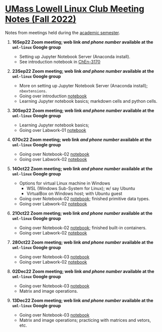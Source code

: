 # [UMass Lowell Linux Club Meeting Notes (Fall 2022)](https://www.uml.edu/myuml/submissions/2022/2022-09-05-14-44-56-fall-2022-uml-linux-club-meetings.aspx)
Notes from meetings held during the [academic semester](https://www.uml.edu/myuml/submissions/2022/2022-09-05-14-44-56-fall-2022-uml-linux-club-meetings.aspx).

  1. **16Sep22 Zoom meeting; web link *and phone number* available at the `uml-linux` Google group**
     + Setting up Jupyter Notebook Server (Anaconda install).
     + See introduction notebook in [ChEn-3170](https://github.com/dpploy/chen-3170)

  1. **23Sep22 Zoom meeting; web link *and phone number* available at the `uml-linux` Google group**
     + More on setting up Jupyter Notebook Server (Anaconda install); `nbextensions`.
     + Going over introduction [notebook](https://nbviewer.org/github/dpploy/chen-3170/blob/master/notebooks/01-introduction.ipynb)
     + Learning Jupyter notebook basics; markdown cells and python cells.
  
  1. **30Sep22 Zoom meeting; web link *and phone number* available at the `uml-linux` Google group**
     + Learning Jupyter notebook basics;
     + Going over Labwork-01 [notebook](https://nbviewer.org/github/dpploy/chen-3170/blob/master/notebooks/labwork-01.ipynb)

  1. **07Oc22 Zoom meeting; web link *and phone number* available at the `uml-linux` Google group**
     + Going over Notebook-02 [notebook](https://nbviewer.org/github/dpploy/chen-3170/blob/master/notebooks/notebook-02.ipynb)
     + Going over Labwork-02 [notebook](https://nbviewer.org/github/dpploy/chen-3170/blob/master/notebooks/labwork-02.ipynb)
  
  1. **14Oct22 Zoom meeting; web link *and phone number* available at the `uml-linux` Google group**
     + Options for virtual Linux machine in Windows
       - WSL (Windows Sub-System for Linux); w/ say Ubuntu
       - VirtualBox on Windows host; with Ubuntu guest
     + Going over Notebook-02 [notebook](https://nbviewer.org/github/dpploy/chen-3170/blob/master/notebooks/notebook-02.ipynb); finished primitive data types.
     + Going over Labwork-02 [notebook](https://nbviewer.org/github/dpploy/chen-3170/blob/master/notebooks/labwork-02.ipynb)

 1. **21Oct22 Zoom meeting; web link *and phone number* available at the `uml-linux` Google group**
     + Going over Notebook-02 [notebook](https://nbviewer.org/github/dpploy/chen-3170/blob/master/notebooks/notebook-02.ipynb); finished built-in containers.
     + Going over Labwork-02 [notebook](https://nbviewer.org/github/dpploy/chen-3170/blob/master/notebooks/labwork-02.ipynb)

 1. **28Oct22 Zoom meeting; web link *and phone number* available at the `uml-linux` Google group**
     + Going over Notebook-03 [notebook](https://nbviewer.org/github/dpploy/chen-3170/blob/master/notebooks/notebook-03.ipynb)
     + Going over Labwork-02 [notebook](https://nbviewer.org/github/dpploy/chen-3170/blob/master/notebooks/labwork-02.ipynb)
 
 1. **02Dec22 Zoom meeting; web link *and phone number* available at the `uml-linux` Google group**
     + Going over Notebook-03 [notebook](https://nbviewer.org/github/dpploy/chen-3170/blob/master/notebooks/notebook-03.ipynb)
     + Matrix and image operations.
     
 1. **13Dec22 Zoom meeting; web link *and phone number* available at the `uml-linux` Google group**
     + Going over Notebook-03 [notebook](https://nbviewer.org/github/dpploy/chen-3170/blob/master/notebooks/notebook-03.ipynb)
     + Matrix and image operations; practicing with matrices and vetors, etc.

